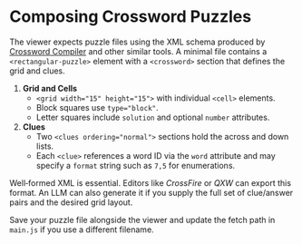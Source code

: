 # Composing Crossword Puzzles

The viewer expects puzzle files using the XML schema produced by
[Crossword Compiler](https://www.crossword-compiler.com/) and other
similar tools. A minimal file contains a `<rectangular-puzzle>` element
with a `<crossword>` section that defines the grid and clues.

1. **Grid and Cells**
   - `<grid width="15" height="15">` with individual `<cell>` elements.
   - Block squares use `type="block"`.
   - Letter squares include `solution` and optional `number` attributes.
2. **Clues**
   - Two `<clues ordering="normal">` sections hold the across and down
     lists.
   - Each `<clue>` references a word ID via the `word` attribute and may
     specify a `format` string such as `7,5` for enumerations.

Well‑formed XML is essential. Editors like *CrossFire* or *QXW* can
export this format. An LLM can also generate it if you supply the full
set of clue/answer pairs and the desired grid layout.

Save your puzzle file alongside the viewer and update the fetch path in
`main.js` if you use a different filename.
